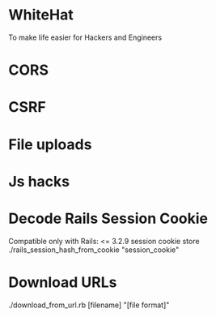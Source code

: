 # WhiteHat
To make life easier for Hackers and Engineers

# CORS

# CSRF

# File uploads

# Js hacks

# Decode Rails Session Cookie
Compatible only with Rails: <= 3.2.9 session cookie store
./rails_session_hash_from_cookie "session_cookie"

# Download URLs
./download_from_url.rb [filename] "[file format]"
